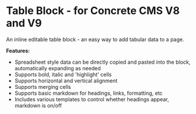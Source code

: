 # Table Block - for Concrete CMS V8 and V9

An inline editable table block - an easy way to add tabular data to a page.

**Features:**
- Spreadsheet style data can be directly copied and pasted into the block, automatically expanding as needed
- Supports bold, italic and 'highlight' cells
- Supports horizontal and vertical alignment 
- Supports merging cells
- Supports basic markdown for headings, links, formatting, etc 
- Includes various templates to control whether headings appear, markdown is on/off
